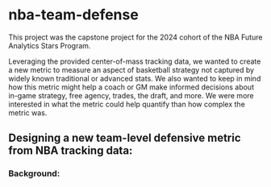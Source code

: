 # nba-team-defense

This project was the capstone project for the 2024 cohort of the NBA Future Analytics Stars Program.

Leveraging the provided center-of-mass tracking data, we wanted to create a new metric to measure an aspect of basketball strategy not captured by widely known traditional or advanced stats. We also wanted to keep in mind how this metric might help a coach or GM make informed decisions about in-game strategy, free agency, trades, the draft, and more. We were more interested in what the metric could help quantify than how complex the metric was.

## Designing a new team-level defensive metric from NBA tracking data:

### Background:
